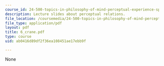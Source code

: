 ```yaml
---
course_id: 24-500-topics-in-philosophy-of-mind-perceptual-experience-spring-2007
description: Lecture slides about perceptual relations.
file_location: /coursemedia/24-500-topics-in-philosophy-of-mind-perceptual-experience-spring-2007/ab0416d89df2f36ea108451ae17ebb9f_6_crane.pdf
file_type: application/pdf
layout: pdf
title: 6_crane.pdf
type: course
uid: ab0416d89df2f36ea108451ae17ebb9f

---
```

None